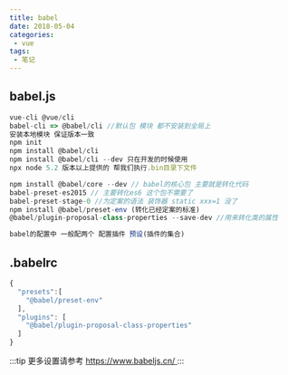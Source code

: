 ```yaml
---
title: babel
date: 2018-05-04
categories:
 - vue
tags:
 - 笔记
---
```


## babel.js
```js
vue-cli @vue/cli
babel-cli => @babel/cli //默认包 模块 都不安装到全局上
安装本地模块 保证版本一致
npm init
npm install @babel/cli
npm install @babel/cli --dev 只在开发的时候使用
npx node 5.2 版本以上提供的 帮我们执行.bin目录下文件

npm install @babel/core --dev // babel的核心包 主要就是转化代码
babel-preset-es2015 // 主要转化es6 这个包不需要了
babel-preset-stage-0 //为定案的语法 装饰器 static xxx=1 没了
npm install @babel/preset-env (转化已经定案的标准)
@babel/plugin-proposal-class-properties --save-dev //用来转化类的属性

babel的配置中 一般配两个 配置插件 预设(插件的集合)
```
## .babelrc
```js
{
  "presets":[
    "@babel/preset-env"
  ],
  "plugins": [
    "@babel/plugin-proposal-class-properties"
  ]
}
```
:::tip 更多设置请参考
[https://www.babeljs.cn/ ](https://www.babeljs.cn/ )
:::